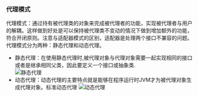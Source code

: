 ### 代理模式
代理模式：通过持有被代理类的对象来完成被代理者的功能，实现被代理者与用户的解耦。这样做到好处是可以保持被代理类不变动的情况下做到增加额外的功能，符合开闭原则。注意与适配器模式的区别，适配器是处理两个接口不兼容的问题。    
代理模式分为两种：静态代理和动态代理。  
- 静态代理：在使用静态代理时,被代理对象与代理对象需要一起实现相同的接口或者是继承相同父类，因此要定义一个接口或抽象类.  
![静态代理](../../../picture/)
- 动态代理：动态代理的主要特点就是能够在程序运行时JVM才为被代理对象生成代理对象。标准动态代理
![动态代理](../../../picture/动态代理模式.PNG)